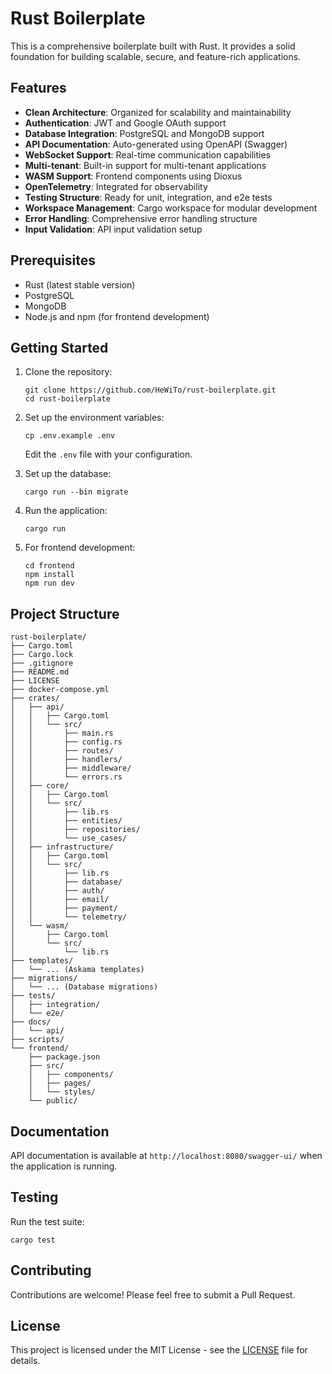 # Rust Boilerplate

This is a comprehensive boilerplate built with Rust. It provides a solid foundation for building scalable, secure, and feature-rich applications.

## Features

- **Clean Architecture**: Organized for scalability and maintainability
- **Authentication**: JWT and Google OAuth support
- **Database Integration**: PostgreSQL and MongoDB support
- **API Documentation**: Auto-generated using OpenAPI (Swagger)
- **WebSocket Support**: Real-time communication capabilities
- **Multi-tenant**: Built-in support for multi-tenant applications
- **WASM Support**: Frontend components using Dioxus
- **OpenTelemetry**: Integrated for observability
- **Testing Structure**: Ready for unit, integration, and e2e tests
- **Workspace Management**: Cargo workspace for modular development
- **Error Handling**: Comprehensive error handling structure
- **Input Validation**: API input validation setup

## Prerequisites

- Rust (latest stable version)
- PostgreSQL
- MongoDB
- Node.js and npm (for frontend development)

## Getting Started

1. Clone the repository:

   ```
   git clone https://github.com/HeWiTo/rust-boilerplate.git
   cd rust-boilerplate
   ```

2. Set up the environment variables:

   ```
   cp .env.example .env
   ```

   Edit the `.env` file with your configuration.

3. Set up the database:

   ```
   cargo run --bin migrate
   ```

4. Run the application:

   ```
   cargo run
   ```

5. For frontend development:
   ```
   cd frontend
   npm install
   npm run dev
   ```

## Project Structure

```
rust-boilerplate/
├── Cargo.toml
├── Cargo.lock
├── .gitignore
├── README.md
├── LICENSE
├── docker-compose.yml
├── crates/
│   ├── api/
│   │   ├── Cargo.toml
│   │   └── src/
│   │       ├── main.rs
│   │       ├── config.rs
│   │       ├── routes/
│   │       ├── handlers/
│   │       ├── middleware/
│   │       └── errors.rs
│   ├── core/
│   │   ├── Cargo.toml
│   │   └── src/
│   │       ├── lib.rs
│   │       ├── entities/
│   │       ├── repositories/
│   │       └── use_cases/
│   ├── infrastructure/
│   │   ├── Cargo.toml
│   │   └── src/
│   │       ├── lib.rs
│   │       ├── database/
│   │       ├── auth/
│   │       ├── email/
│   │       ├── payment/
│   │       └── telemetry/
│   └── wasm/
│       ├── Cargo.toml
│       └── src/
│           └── lib.rs
├── templates/
│   └── ... (Askama templates)
├── migrations/
│   └── ... (Database migrations)
├── tests/
│   ├── integration/
│   └── e2e/
├── docs/
│   └── api/
├── scripts/
└── frontend/
    ├── package.json
    ├── src/
    │   ├── components/
    │   ├── pages/
    │   └── styles/
    └── public/
```

## Documentation

API documentation is available at `http://localhost:8080/swagger-ui/` when the application is running.

## Testing

Run the test suite:

```
cargo test
```

## Contributing

Contributions are welcome! Please feel free to submit a Pull Request.

## License

This project is licensed under the MIT License - see the [LICENSE](https://github.com/HeWiTo/rust-boilerplate/blob/main/LICENSE) file for details.

